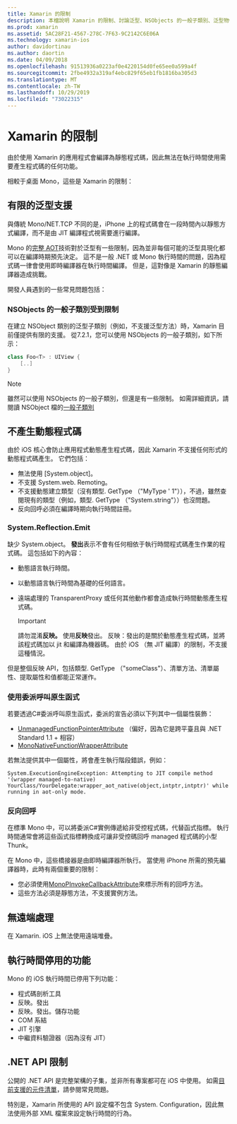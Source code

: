 ```yaml
---
title: Xamarin 的限制
description: 本檔說明 Xamarin 的限制、討論泛型、NSObjects 的一般子類別、泛型物件中的 P/Invoke 等等。
ms.prod: xamarin
ms.assetid: 5AC28F21-4567-278C-7F63-9C2142C6E06A
ms.technology: xamarin-ios
author: davidortinau
ms.author: daortin
ms.date: 04/09/2018
ms.openlocfilehash: 91513936a0223af0e4220154d0fe65ee0a599a4f
ms.sourcegitcommit: 2fbe4932a319af4ebc829f65eb1fb1816ba305d3
ms.translationtype: MT
ms.contentlocale: zh-TW
ms.lasthandoff: 10/29/2019
ms.locfileid: "73022315"
---
```

# <a name="limitations-of-xamarinios"></a>Xamarin 的限制

由於使用 Xamarin 的應用程式會編譯為靜態程式碼，因此無法在執行時間使用需要產生程式碼的任何功能。

相較于桌面 Mono，這些是 Xamarin 的限制：

 <a name="Limited_Generics_Support" />

## <a name="limited-generics-support"></a>有限的泛型支援

與傳統 Mono/NET.TCP 不同的是，iPhone 上的程式碼會在一段時間內以靜態方式編譯，而不是由 JIT 編譯程式視需要進行編譯。

Mono 的[完整 AOT](https://www.mono-project.com/docs/advanced/aot/#full-aot)技術對於泛型有一些限制，因為並非每個可能的泛型具現化都可以在編譯時期預先決定。 這不是一般 .NET 或 Mono 執行時間的問題，因為程式碼一律會使用即時編譯器在執行時間編譯。 但是，這對像是 Xamarin 的靜態編譯器造成挑戰。

開發人員遇到的一些常見問題包括：

 <a name="Generic_Subclasses_of_NSObjects_are_limited" />

### <a name="generic-subclasses-of-nsobjects-are-limited"></a>NSObjects 的一般子類別受到限制

在建立 NSObject 類別的泛型子類別（例如，不支援泛型方法）時，Xamarin 目前僅提供有限的支援。 從7.2.1，您可以使用 NSObjects 的一般子類別，如下所示：

```csharp
class Foo<T> : UIView {
    [..]
}
```

> [!NOTE]
> 雖然可以使用 NSObjects 的一般子類別，但還是有一些限制。 如需詳細資訊，請閱讀 NSObject 檔的[一般子類別](~/ios/internals/api-design/nsobject-generics.md)

 <a name="No_Dynamic_Code_Generation" />

## <a name="no-dynamic-code-generation"></a>不產生動態程式碼

由於 iOS 核心會防止應用程式動態產生程式碼，因此 Xamarin 不支援任何形式的動態程式碼產生。 它們包括：

- 無法使用 [System.object]。
- 不支援 System.web. Remoting。
- 不支援動態建立類型（沒有類型. GetType （"MyType ' 1"）），不過，雖然查閱現有的類型（例如，類型. GetType （"System.string"））也沒問題。
- 反向回呼必須在編譯時期向執行時間註冊。

 <a name="System.Reflection.Emit" />

### <a name="systemreflectionemit"></a>System.Reflection.Emit

缺少 System.object。 **發出**表示不會有任何相依于執行時間程式碼產生作業的程式碼。 這包括如下的內容：

- 動態語言執行時間。
- 以動態語言執行時間為基礎的任何語言。
- 遠端處理的 TransparentProxy 或任何其他動作都會造成執行時間動態產生程式碼。

  > [!IMPORTANT]
  > 請勿混淆**反映。** 使用**反映**發出。 反映：發出的是關於動態產生程式碼，並將該程式碼加以 jit 和編譯為機器碼。 由於 iOS （無 JIT 編譯）的限制，不支援這種情況。

但是整個反映 API，包括類型. GetType （"someClass"）、清單方法、清單屬性、提取屬性和值都能正常運作。

### <a name="using-delegates-to-call-native-functions"></a>使用委派呼叫原生函式

若要透過C#委派呼叫原生函式，委派的宣告必須以下列其中一個屬性裝飾：

- [UnmanagedFunctionPointerAttribute](xref:System.Runtime.InteropServices.UnmanagedFunctionPointerAttribute) （偏好，因為它是跨平臺且與 .NET Standard 1.1 + 相容）
- [MonoNativeFunctionWrapperAttribute](xref:ObjCRuntime.MonoNativeFunctionWrapperAttribute)

若無法提供其中一個屬性，將會產生執行階段錯誤，例如：

```
System.ExecutionEngineException: Attempting to JIT compile method '(wrapper managed-to-native) YourClass/YourDelegate:wrapper_aot_native(object,intptr,intptr)' while running in aot-only mode.
```

 <a name="Reverse_Callbacks" />

### <a name="reverse-callbacks"></a>反向回呼

在標準 Mono 中，可以將委派C#實例傳遞給非受控程式碼，代替函式指標。 執行時間通常會將這些函式指標轉換成可讓非受控碼回呼 managed 程式碼的小型 Thunk。

在 Mono 中，這些橋接器是由即時編譯器所執行。 當使用 iPhone 所需的預先編譯器時，此時有兩個重要的限制：

- 您必須使用[MonoPInvokeCallbackAttribute](xref:ObjCRuntime.MonoPInvokeCallbackAttribute)來標示所有的回呼方法。
- 這些方法必須是靜態方法，不支援實例方法。

<a name="No_Remoting" />

## <a name="no-remoting"></a>無遠端處理

在 Xamarin. iOS 上無法使用遠端堆疊。

 <a name="Runtime_Disabled_Features" />

## <a name="runtime-disabled-features"></a>執行時間停用的功能

Mono 的 iOS 執行時間已停用下列功能：

- 程式碼剖析工具
- 反映。發出
- 反映。發出。儲存功能
- COM 系結
- JIT 引擎
- 中繼資料驗證器（因為沒有 JIT）

 <a name=".NET_API_Limitations" />

## <a name="net-api-limitations"></a>.NET API 限制

公開的 .NET API 是完整架構的子集，並非所有專案都可在 iOS 中使用。 如需[目前支援的元件清單](~/cross-platform/internals/available-assemblies.md)，請參閱常見問題。

特別是，Xamarin 所使用的 API 設定檔不包含 System. Configuration，因此無法使用外部 XML 檔案來設定執行時間的行為。
